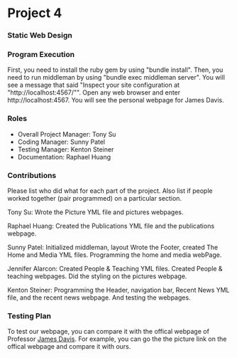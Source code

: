 # Project 4
### Static Web Design

### Program Execution
First, you need to install the ruby gem by using "bundle install". Then, you need to run middleman by using "bundle exec middleman server". You will see a message that said "Inspect your site configuration at "http://localhost:4567/"". Open any web browser and enter http://localhost:4567. You will see the personal webpage for James Davis.

### Roles
* Overall Project Manager: Tony Su
* Coding Manager: Sunny Patel
* Testing Manager: Kenton Steiner
* Documentation: Raphael Huang

### Contributions

Please list who did what for each part of the project.
Also list if people worked together (pair programmed) on a particular section.


Tony Su: Wrote the Picture YML file and pictures webpages.

Raphael Huang: Created the Publications YML file and the publications webpage.

Sunny Patel: Initialized middleman, layout Wrote the Footer, created The Home and Media YML files. Programming the home and media webPage.

Jennifer Alarcon: Created People & Teaching YML files. Created People & teaching webpages. Did the styling on the pictures webpage.

Kenton Steiner: Programming the Header, navigation bar, Recent News YML file, and the recent news webpage. And testing the webpages.


### Testing Plan

To test our webpage, you can compare it with the offical webpage of Professor [James Davis](http://web.cse.ohio-state.edu/~jwdavis/). For example, you can go the the picture link on the offical webpage and compare it with ours.
